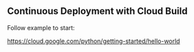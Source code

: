 ## Continuous Deployment with Cloud Build

Follow example to start:

https://cloud.google.com/python/getting-started/hello-world
